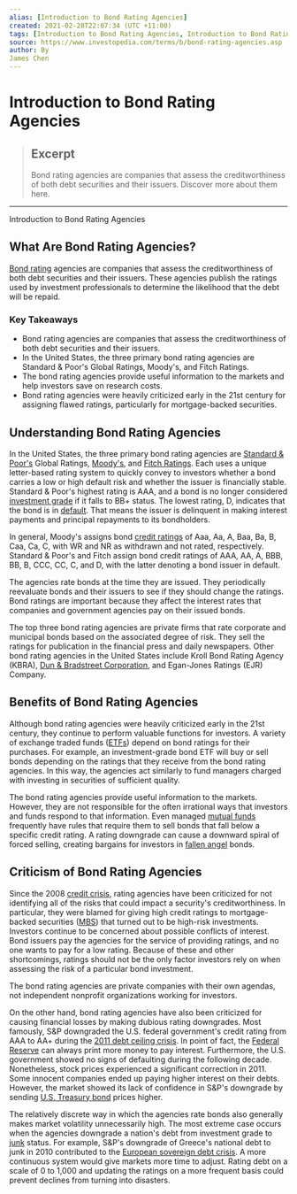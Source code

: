 ```yaml
---
alias: [Introduction to Bond Rating Agencies]
created: 2021-02-28T22:07:34 (UTC +11:00)
tags: [Introduction to Bond Rating Agencies, Introduction to Bond Rating Agencies]
source: https://www.investopedia.com/terms/b/bond-rating-agencies.asp
author: By
James Chen
---
```


# Introduction to Bond Rating Agencies

> ## Excerpt
> Bond rating agencies are companies that assess the creditworthiness of both debt securities and their issuers. Discover more about them here.

---

Introduction to Bond Rating Agencies
## What Are Bond Rating Agencies?

[Bond rating](https://www.investopedia.com/ask/answers/09/bond-rating.asp) agencies are companies that assess the creditworthiness of both debt securities and their issuers. These agencies publish the ratings used by investment professionals to determine the likelihood that the debt will be repaid.

### Key Takeaways

-   Bond rating agencies are companies that assess the creditworthiness of both debt securities and their issuers.
-   In the United States, the three primary bond rating agencies are Standard & Poor's Global Ratings, Moody's, and Fitch Ratings.
-   The bond rating agencies provide useful information to the markets and help investors save on research costs.
-   Bond rating agencies were heavily criticized early in the 21st century for assigning flawed ratings, particularly for mortgage-backed securities.

## Understanding Bond Rating Agencies

In the United States, the three primary bond rating agencies are [Standard & Poor's](https://www.investopedia.com/terms/s/sp.asp) Global Ratings, [Moody's](https://www.investopedia.com/terms/m/moodys.asp), and [Fitch Ratings](https://www.investopedia.com/terms/f/fitch-ratings.asp). Each uses a unique letter-based rating system to quickly convey to investors whether a bond carries a low or high default risk and whether the issuer is financially stable. Standard & Poor's highest rating is AAA, and a bond is no longer considered [investment grade](https://www.investopedia.com/terms/i/investmentgrade.asp) if it falls to BB+ status. The lowest rating, D, indicates that the bond is in [default](https://www.investopedia.com/terms/d/default2.asp). That means the issuer is delinquent in making interest payments and principal repayments to its bondholders.

In general, Moody's assigns bond [credit ratings](https://www.investopedia.com/terms/c/corporate-credit-rating.asp) of Aaa, Aa, A, Baa, Ba, B, Caa, Ca, C, with WR and NR as withdrawn and not rated, respectively. Standard & Poor's and Fitch assign bond credit ratings of AAA, AA, A, BBB, BB, B, CCC, CC, C, and D, with the latter denoting a bond issuer in default.

The agencies rate bonds at the time they are issued. They periodically reevaluate bonds and their issuers to see if they should change the ratings. Bond ratings are important because they affect the interest rates that companies and government agencies pay on their issued bonds.

The top three bond rating agencies are private firms that rate corporate and municipal bonds based on the associated degree of risk. They sell the ratings for publication in the financial press and daily newspapers. Other bond rating agencies in the United States include Kroll Bond Rating Agency (KBRA), [Dun & Bradstreet Corporation](https://www.investopedia.com/terms/d/dandb.asp), and Egan-Jones Ratings (EJR) Company.

## Benefits of Bond Rating Agencies

Although bond rating agencies were heavily criticized early in the 21st century, they continue to perform valuable functions for investors. A variety of exchange traded funds ([ETFs](https://www.investopedia.com/terms/e/etf.asp)) depend on bond ratings for their purchases. For example, an investment-grade bond ETF will buy or sell bonds depending on the ratings that they receive from the bond rating agencies. In this way, the agencies act similarly to fund managers charged with investing in securities of sufficient quality.

The bond rating agencies provide useful information to the markets. However, they are not responsible for the often irrational ways that investors and funds respond to that information. Even managed [mutual funds](https://www.investopedia.com/terms/m/mutualfund.asp) frequently have rules that require them to sell bonds that fall below a specific credit rating. A rating downgrade can cause a downward spiral of forced selling, creating bargains for investors in [fallen angel](https://www.investopedia.com/terms/f/fallenangel.asp) bonds.

## Criticism of Bond Rating Agencies

Since the 2008 [credit crisis](https://www.investopedia.com/terms/c/credit-crisis.asp), rating agencies have been criticized for not identifying all of the risks that could impact a security's creditworthiness. In particular, they were blamed for giving high credit ratings to mortgage-backed securities ([MBS](https://www.investopedia.com/terms/m/mbs.asp)) that turned out to be high-risk investments. Investors continue to be concerned about possible conflicts of interest. Bond issuers pay the agencies for the service of providing ratings, and no one wants to pay for a low rating. Because of these and other shortcomings, ratings should not be the only factor investors rely on when assessing the risk of a particular bond investment.

The bond rating agencies are private companies with their own agendas, not independent nonprofit organizations working for investors.

On the other hand, bond rating agencies have also been criticized for causing financial losses by making dubious rating downgrades. Most famously, S&P downgraded the U.S. federal government's credit rating from AAA to AA+ during the [2011 debt ceiling crisis](https://www.investopedia.com/terms/1/2011-debt-ceiling-crisis.asp). In point of fact, the [Federal Reserve](https://www.investopedia.com/terms/f/federalreservesystem.asp) can always print more money to pay interest. Furthermore, the U.S. government showed no signs of defaulting during the following decade. Nonetheless, stock prices experienced a significant correction in 2011. Some innocent companies ended up paying higher interest on their debts. However, the market showed its lack of confidence in S&P's downgrade by sending [U.S. Treasury bond](https://www.investopedia.com/terms/t/treasurybond.asp) prices higher.

The relatively discrete way in which the agencies rate bonds also generally makes market volatility unnecessarily high. The most extreme case occurs when the agencies downgrade a nation's debt from investment grade to [junk](https://www.investopedia.com/terms/j/junkbond.asp) status. For example, S&P's downgrade of Greece's national debt to junk in 2010 contributed to the [European sovereign debt crisis](https://www.investopedia.com/terms/e/european-sovereign-debt-crisis.asp). A more continuous system would give markets more time to adjust. Rating debt on a scale of 0 to 1,000 and updating the ratings on a more frequent basis could prevent declines from turning into disasters.
